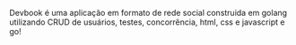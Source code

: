 Devbook é uma aplicação em formato de rede social construida em golang utilizando CRUD de usuários, testes, concorrência, html, css e javascript e go!
